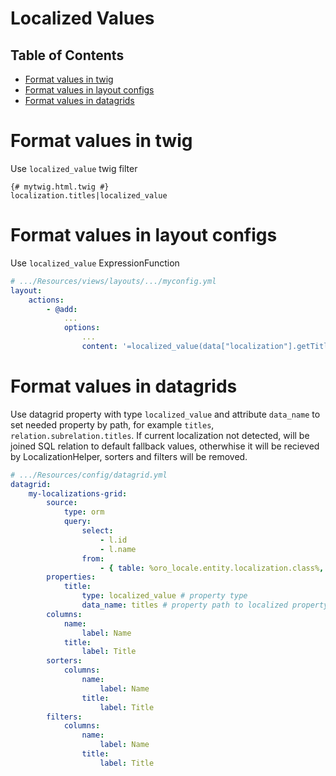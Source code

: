 Localized Values
================

Table of Contents
-----------------
 - [Format values in twig](#format-values-in-twig)
 - [Format values in layout configs](#format-values-in-layout-configs)
 - [Format values in datagrids](#format-values-in-datagrids)

Format values in twig
=====================

Use `localized_value` twig filter

```twig
{# mytwig.html.twig #}
localization.titles|localized_value
```

Format values in layout configs
===============================

Use `localized_value` ExpressionFunction

```yml
# .../Resources/views/layouts/.../myconfig.yml
layout:
    actions:
        - @add:
            ...
            options:
                ...
                content: '=localized_value(data["localization"].getTitles())'
```

Format values in datagrids
==========================

Use datagrid property with type `localized_value` and attribute `data_name` to set needed property by path, for example `titles`, `relation.subrelation.titles`.
If current localization not detected, will be joined SQL relation to default fallback values, otherwhise it will be recieved by LocalizationHelper, sorters and filters will be removed.

```yml
# .../Resources/config/datagrid.yml
datagrid:
    my-localizations-grid:
        source:
            type: orm
            query:
                select:
                    - l.id
                    - l.name
                from:
                    - { table: %oro_locale.entity.localization.class%, alias: l }
        properties:
            title:
                type: localized_value # property type
                data_name: titles # property path to localized property of an entity
        columns:
            name:
                label: Name
            title:
                label: Title
        sorters:
            columns:
                name:
                    label: Name
                title:
                    label: Title
        filters:
            columns:
                name:
                    label: Name
                title:
                    label: Title
```
